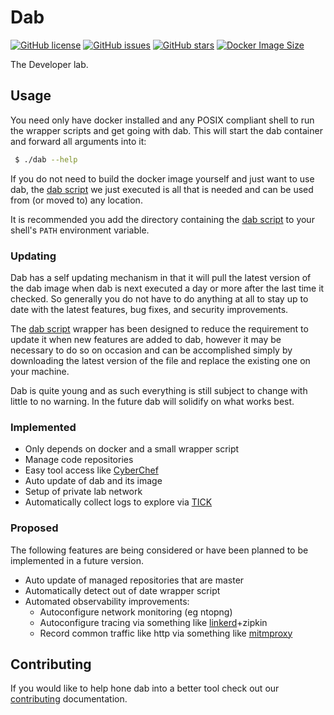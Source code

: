 # Dab

[![GitHub license](https://img.shields.io/github/license/Nekroze/dab.svg)](https://github.com/Nekroze/dab/blob/master/LICENSE) [![GitHub issues](https://img.shields.io/github/issues/Nekroze/dab.svg)](https://github.com/Nekroze/dab/issues) [![GitHub stars](https://img.shields.io/github/stars/Nekroze/dab.svg)](https://github.com/Nekroze/dab/stargazers) [![Docker Image Size](https://images.microbadger.com/badges/image/nekroze/dab.svg)](https://microbadger.com/images/nekroze/dab "Get your own image badge on microbadger.com")

The Developer lab.

## Usage

You need only have docker installed and any POSIX compliant shell to run the wrapper scripts and get going with dab. This will start the dab container and forward all arguments into it:

```bash
 $ ./dab --help
```

If you do not need to build the docker image yourself and just want to use dab, the [dab script][1] we just executed is all that is needed and can be used from (or moved to) any location.

It is recommended you add the directory containing the [dab script][1] to your shell's `PATH` environment variable.

### Updating

Dab has a self updating mechanism in that it will pull the latest version of the dab image when dab is next executed a day or more after the last time it checked. So generally you do not have to do anything at all to stay up to date with the latest features, bug fixes, and security improvements.

The [dab script][1] wrapper has been designed to reduce the requirement to update it when new features are added to dab, however it may be necessary to do so on occasion and can be accomplished simply by downloading the latest version of the file and replace the existing one on your machine.


Dab is quite young and as such everything is still subject to change with little to no warning. In the future dab will solidify on what works best.

### Implemented

- Only depends on docker and a small wrapper script
- Manage code repositories
- Easy tool access like [CyberChef](https://gchq.github.io/CyberChef/)
- Auto update of dab and its image
- Setup of private lab network
- Automatically collect logs to explore via [TICK][3]

### Proposed

The following features are being considered or have been planned to be implemented in a future version.

- Auto update of managed repositories that are master
- Automatically detect out of date wrapper script
- Automated observability improvements:
	- Autoconfigure network monitoring (eg ntopng)
	- Autoconfigure tracing via something like [linkerd](https://github.com/linkerd/linkerd-examples)+zipkin
	- Record common traffic like http via something like [mitmproxy](https://byteplumbing.net/2018/01/)

## Contributing

If you would like to help hone dab into a better tool check out our [contributing][2] documentation.


[1]: https://github.com/Nekroze/dab/blob/master/dab
[2]: https://github.com/Nekroze/dab/blob/master/CONTRIBUTING.md
[3]: https://www.influxdata.com/time-series-platform/
